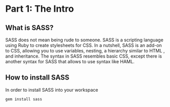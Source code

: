 # Part 1: The Intro

## What is SASS?

SASS does not mean being rude to someone. SASS is a scripting language using Ruby to create stylesheets for CSS. 
In a nutshell, SASS is an add-on to CSS, allowing you to use variables, nesting, 
a hierarchy similar to HTML , and inheritance. The syntax in SASS resembles basic CSS,
except there is another syntax for SASS that allows to use syntax like HAML.

## How to install SASS

In order to install SASS into your workspace

`gem install sass`
